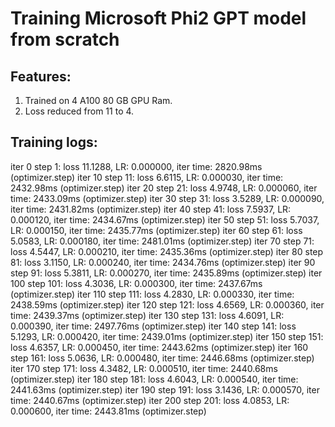 
# Training Microsoft Phi2 GPT model from scratch

## Features:
1. Trained on 4 A100 80 GB GPU Ram.
2. Loss reduced from 11 to 4.


## Training logs:

iter 0 step 1: loss 11.1288, LR: 0.000000, iter time: 2820.98ms (optimizer.step) 
iter 10 step 11: loss 6.6115, LR: 0.000030, iter time: 2432.98ms (optimizer.step) 
iter 20 step 21: loss 4.9748, LR: 0.000060, iter time: 2433.09ms (optimizer.step) 
iter 30 step 31: loss 3.5289, LR: 0.000090, iter time: 2431.82ms (optimizer.step) 
iter 40 step 41: loss 7.5937, LR: 0.000120, iter time: 2434.67ms (optimizer.step) 
iter 50 step 51: loss 5.7037, LR: 0.000150, iter time: 2435.77ms (optimizer.step) 
iter 60 step 61: loss 5.0583, LR: 0.000180, iter time: 2481.01ms (optimizer.step) 
iter 70 step 71: loss 4.5447, LR: 0.000210, iter time: 2435.36ms (optimizer.step) 
iter 80 step 81: loss 3.1150, LR: 0.000240, iter time: 2434.76ms (optimizer.step) 
iter 90 step 91: loss 5.3811, LR: 0.000270, iter time: 2435.89ms (optimizer.step) 
iter 100 step 101: loss 4.3036, LR: 0.000300, iter time: 2437.67ms (optimizer.step) 
iter 110 step 111: loss 4.2830, LR: 0.000330, iter time: 2438.59ms (optimizer.step) 
iter 120 step 121: loss 4.6569, LR: 0.000360, iter time: 2439.37ms (optimizer.step) 
iter 130 step 131: loss 4.6091, LR: 0.000390, iter time: 2497.76ms (optimizer.step) 
iter 140 step 141: loss 5.1293, LR: 0.000420, iter time: 2439.01ms (optimizer.step) 
iter 150 step 151: loss 4.6357, LR: 0.000450, iter time: 2443.62ms (optimizer.step) 
iter 160 step 161: loss 5.0636, LR: 0.000480, iter time: 2446.68ms (optimizer.step) 
iter 170 step 171: loss 4.3482, LR: 0.000510, iter time: 2440.68ms (optimizer.step) 
iter 180 step 181: loss 4.6043, LR: 0.000540, iter time: 2441.63ms (optimizer.step) 
iter 190 step 191: loss 3.1436, LR: 0.000570, iter time: 2440.67ms (optimizer.step) 
iter 200 step 201: loss 4.0853, LR: 0.000600, iter time: 2443.81ms (optimizer.step) 


   
